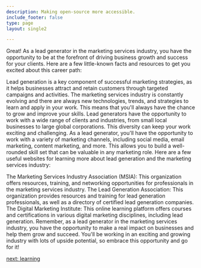 ```yaml
---
description: Making open-source more accessible.
include_footer: false
type: page
layout: single2

---
```


<p>
Great! As a lead generator in the marketing services industry, you have the opportunity to be at the forefront of driving business growth and success for your clients. Here are a few little-known facts and resources to get you excited about this career path:

Lead generation is a key component of successful marketing strategies, as it helps businesses attract and retain customers through targeted campaigns and activities.
The marketing services industry is constantly evolving and there are always new technologies, trends, and strategies to learn and apply in your work. This means that you'll always have the chance to grow and improve your skills.
Lead generators have the opportunity to work with a wide range of clients and industries, from small local businesses to large global corporations. This diversity can keep your work exciting and challenging.
As a lead generator, you'll have the opportunity to work with a variety of marketing channels, including social media, email marketing, content marketing, and more. This allows you to build a well-rounded skill set that can be valuable in any marketing role.
Here are a few useful websites for learning more about lead generation and the marketing services industry:

The Marketing Services Industry Association (MSIA): This organization offers resources, training, and networking opportunities for professionals in the marketing services industry.
The Lead Generation Association: This organization provides resources and training for lead generation professionals, as well as a directory of certified lead generation companies.
The Digital Marketing Institute: This online learning platform offers courses and certifications in various digital marketing disciplines, including lead generation.
Remember, as a lead generator in the marketing services industry, you have the opportunity to make a real impact on businesses and help them grow and succeed. You'll be working in an exciting and growing industry with lots of upside potential, so embrace this opportunity and go for it!


<a href="https://workdojos.com/leadgenerator/learning">next: learning</a>
